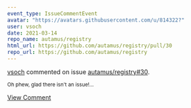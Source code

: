 ```yaml
---
event_type: IssueCommentEvent
avatar: "https://avatars.githubusercontent.com/u/814322?"
user: vsoch
date: 2021-03-14
repo_name: autamus/registry
html_url: https://github.com/autamus/registry/pull/30
repo_url: https://github.com/autamus/registry
---
```


<a href='https://github.com/vsoch' target='_blank'>vsoch</a> commented on issue <a href='https://github.com/autamus/registry/pull/30' target='_blank'>autamus/registry#30</a>.

<small>Oh phew, glad there isn't an issue!...</small>

<a href='https://github.com/autamus/registry/pull/30' target='_blank'>View Comment</a>